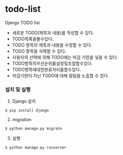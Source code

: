 # todo-list
Django TODO list

* 새로운 TODO(제목과 내용)를 작성할 수 있다.
* TODO목록을볼수있다.
* TODO 항목의 제목과 내용을 수정할 수 있다.
* TODO 항목을 삭제할 수 있다.
* 사용자의 선택에 의해 TODO에는 마감 기한을 넣을 수 있다.
* TODO항목의우선순위를설정및조절할수있다.
* TODO항목에대한완료처리를할수있다.
* 마감기한이 지난 TODO에 대해 알림을 노출할 수 있다.

### 설치 및 실행
1. Django 설치
```
$ pip install django
```
2. migration
```
$ python manage.py migrate
```
3. 실행
```
$ python manage.py runserver
```
